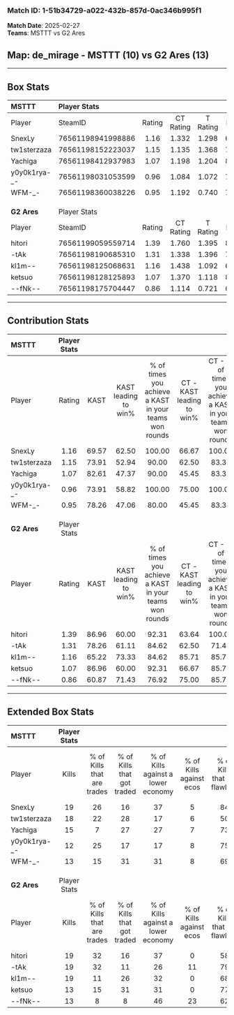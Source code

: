 ### Match ID: 1-51b34729-a022-432b-857d-0ac346b995f1  
**Match Date**: 2025-02-27  
**Teams**: MSTTT vs G2 Ares  

## **Map**: de_mirage - MSTTT (10) vs G2 Ares (13)  
---  

## Box Stats  

| **MSTTT**    | Player Stats      |        |           |          |       |      |       |         |        |      |     |
| :- | :- | :-: | :-: | :-: | :-: | :-: | :-: | :-: | :-: | :-: | :-: |
| Player       | SteamID           | Rating | CT Rating | T Rating | KAST  | ADR  | Kills | Assists | Deaths | K/D  | HS% |
| SnexLy       | 76561198941998886 |  1.16  |   1.332   |  1.298   | 69.57 | 71.3 |  19   |    4    |   16   | 1.19 | 42  |
| tw1sterzaza  | 76561198152223037 |  1.15  |   1.135   |  1.368   | 73.91 | 84.7 |  18   |    4    |   18   | 1.00 | 72  |
| Yachiga      | 76561198412937983 |  1.07  |   1.198   |  1.204   | 82.61 | 77.0 |  15   |    4    |   18   | 0.83 | 66  |
| y0y0k1rya-_- | 76561198031053599 |  0.96  |   1.084   |  1.072   | 73.91 | 69.4 |  12   |    7    |   15   | 0.80 | 16  |
| WFM-_-       | 76561198360038226 |  0.95  |   1.192   |  0.740   | 78.26 | 60.0 |  13   |    6    |   17   | 0.76 | 38  |
|              |                   |        |           |          |       |      |       |         |        |      |     |
|              |                   |        |           |          |       |      |       |         |        |      |     |
|              |                   |        |           |          |       |      |       |         |        |      |     |
| **G2 Ares**  | Player Stats      |        |           |          |       |      |       |         |        |      |     |
| Player       | SteamID           | Rating | CT Rating | T Rating | KAST  | ADR  | Kills | Assists | Deaths | K/D  | HS% |
| hitori       | 76561199059559714 |  1.39  |   1.760   |  1.395   | 86.96 | 92.0 |  19   |    8    |   15   | 1.27 | 15  |
| -tAk         | 76561198190685310 |  1.31  |   1.338   |  1.396   | 78.26 | 88.2 |  19   |    6    |   15   | 1.27 | 57  |
| kl1m--       | 76561198125068631 |  1.16  |   1.438   |  1.092   | 65.22 | 85.4 |  19   |    1    |   16   | 1.19 | 15  |
| ketsuo       | 76561198128125893 |  1.07  |   1.370   |  1.118   | 86.96 | 71.2 |  13   |    7    |   16   | 0.81 | 61  |
| --fNk--      | 76561198175704447 |  0.86  |   1.114   |  0.721   | 60.87 | 65.1 |  13   |    6    |   16   | 0.81 | 53  |
---  

## Contribution Stats  

| **MSTTT**    | Player Stats |       |                      |                                                        |                           |                                                             |                          |                                                            |
| :- | :-: | :-: | :-: | :-: | :-: | :-: | :-: | :-: |
| Player       |    Rating    | KAST  | KAST leading to win% | % of times you achieve a KAST in your teams won rounds | CT - KAST leading to win% | CT - % of times you achieve a KAST in your teams won rounds | T - KAST leading to win% | T - % of times you achieve a KAST in your teams won rounds |
| SnexLy       |     1.16     | 69.57 |        62.50         |                         100.00                         |           66.67           |                           100.00                            |          57.14           |                           100.00                           |
| tw1sterzaza  |     1.15     | 73.91 |        52.94         |                         90.00                          |           62.50           |                            83.33                            |          44.44           |                           100.00                           |
| Yachiga      |     1.07     | 82.61 |        47.37         |                         90.00                          |           45.45           |                            83.33                            |          50.00           |                           100.00                           |
| y0y0k1rya-_- |     0.96     | 73.91 |        58.82         |                         100.00                         |           75.00           |                           100.00                            |          44.44           |                           100.00                           |
| WFM-_-       |     0.95     | 78.26 |        47.06         |                         80.00                          |           45.45           |                            83.33                            |          50.00           |                           75.00                            |
|              |              |       |                      |                                                        |                           |                                                             |                          |                                                            |
|              |              |       |                      |                                                        |                           |                                                             |                          |                                                            |
|              |              |       |                      |                                                        |                           |                                                             |                          |                                                            |
| **G2 Ares**  | Player Stats |       |                      |                                                        |                           |                                                             |                          |                                                            |
| Player       |    Rating    | KAST  | KAST leading to win% | % of times you achieve a KAST in your teams won rounds | CT - KAST leading to win% | CT - % of times you achieve a KAST in your teams won rounds | T - KAST leading to win% | T - % of times you achieve a KAST in your teams won rounds |
| hitori       |     1.39     | 86.96 |        60.00         |                         92.31                          |           63.64           |                           100.00                            |          55.56           |                           83.33                            |
| -tAk         |     1.31     | 78.26 |        61.11         |                         84.62                          |           62.50           |                            71.43                            |          60.00           |                           100.00                           |
| kl1m--       |     1.16     | 65.22 |        73.33         |                         84.62                          |           85.71           |                            85.71                            |          62.50           |                           83.33                            |
| ketsuo       |     1.07     | 86.96 |        60.00         |                         92.31                          |           66.67           |                            85.71                            |          54.55           |                           100.00                           |
| --fNk--      |     0.86     | 60.87 |        71.43         |                         76.92                          |           75.00           |                            85.71                            |          66.67           |                           66.67                            |
---  

## Extended Box Stats  

| **MSTTT**    | Player Stats |                            |                            |                                    |                         |                              |                                 |        |                             |                                     |                          |                               |                            |
| :- | :-: | :-: | :-: | :-: | :-: | :-: | :-: | :-: | :-: | :-: | :-: | :-: | :-: |
| Player       |    Kills     | % of Kills that are trades | % of Kills that got traded | % of Kills against a lower economy | % of Kills against ecos | % of Kills that are flawless | % of Kills that are close duels | Deaths | % of Deaths that get traded | % of Deaths against a lower economy | % of Deaths against ecos | % of Deaths that are flawless | % of Deaths that are close |
| SnexLy       |      19      |             26             |             16             |                 37                 |            5            |              84              |                5                |   16   |             13              |                 13                  |            6             |              69               |             6              |
| tw1sterzaza  |      18      |             22             |             28             |                 17                 |            6            |              50              |               17                |   18   |             17              |                 11                  |            0             |              72               |             11             |
| Yachiga      |      15      |             7              |             27             |                 27                 |            7            |              73              |                0                |   18   |             22              |                 17                  |            6             |              56               |             11             |
| y0y0k1rya-_- |      12      |             25             |             17             |                 17                 |            8            |              75              |                8                |   15   |             27              |                 13                  |            0             |              73               |             7              |
| WFM-_-       |      13      |             15             |             31             |                 31                 |            8            |              69              |                8                |   17   |             12              |                  6                  |            0             |              76               |             6              |
|              |              |                            |                            |                                    |                         |                              |                                 |        |                             |                                     |                          |                               |                            |
|              |              |                            |                            |                                    |                         |                              |                                 |        |                             |                                     |                          |                               |                            |
|              |              |                            |                            |                                    |                         |                              |                                 |        |                             |                                     |                          |                               |                            |
| **G2 Ares**  | Player Stats |                            |                            |                                    |                         |                              |                                 |        |                             |                                     |                          |                               |                            |
| Player       |    Kills     | % of Kills that are trades | % of Kills that got traded | % of Kills against a lower economy | % of Kills against ecos | % of Kills that are flawless | % of Kills that are close duels | Deaths | % of Deaths that get traded | % of Deaths against a lower economy | % of Deaths against ecos | % of Deaths that are flawless | % of Deaths that are close |
| hitori       |      19      |             32             |             16             |                 37                 |            0            |              58              |                5                |   15   |             40              |                 20                  |            0             |              60               |             7              |
| -tAk         |      19      |             32             |             11             |                 26                 |           11            |              79              |               16                |   15   |             13              |                 13                  |            0             |              53               |             7              |
| kl1m--       |      19      |             11             |             26             |                 32                 |            0            |              68              |                5                |   16   |             19              |                 25                  |            6             |              75               |             13             |
| ketsuo       |      13      |             15             |             31             |                 31                 |            0            |              77              |                8                |   16   |             38              |                 25                  |            0             |              63               |             13             |
| --fNk--      |      13      |             8              |             8              |                 46                 |           23            |              62              |                8                |   16   |              6              |                 19                  |            0             |              88               |             0              |
